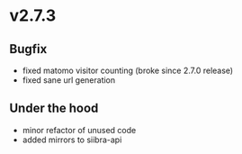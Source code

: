 # v2.7.3

## Bugfix

- fixed matomo visitor counting (broke since 2.7.0 release)
- fixed sane url generation

## Under the hood

- minor refactor of unused code
- added mirrors to siibra-api
